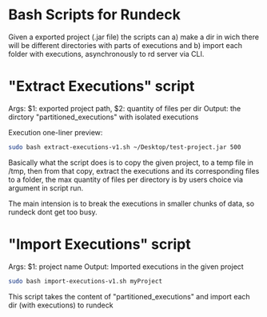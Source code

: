 # Bash Scripts for Rundeck
Given a exported project (.jar file) the scripts can a) make a dir in wich there will be different directories with parts of executions and b) import each folder with executions, asynchronously to rd server via CLI.

# "Extract Executions" script
Args: $1: exported project path, $2: quantity of files per dir
Output: the dirctory "partitioned_executions" with isolated executions

Execution one-liner preview:
```bash
sudo bash extract-executions-v1.sh ~/Desktop/test-project.jar 500
```

Basically what the script does is to copy the given project, to a temp file in /tmp, then from that copy, extract the executions and its corresponding files to a folder, the max quantity of files per directory is by users choice via argument in script run.

The main intension is to break the executions in smaller chunks of data, so rundeck dont get too busy.

# "Import Executions" script
Args: $1: project name
Output: Imported executions in the given project

```bash
sudo bash import-executions-v1.sh myProject
```

This script takes the content of "partitioned_executions" and import each dir (with executions) to rundeck
